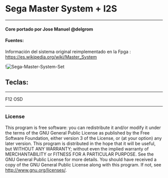 # Sega Master System + I2S
--------------------------------------------------
#### Core portado por Jose Manuel @delgrom
#### Fuentes:
Información del sistema original reimplementado en la Fpga : https://es.wikipedia.org/wiki/Master_System

!![Sega-Master-System-Set](https://user-images.githubusercontent.com/31018768/97803991-37410680-1c4d-11eb-8d99-7a36a5034698.jpg)

## Teclas:
--------------------------------------------------
F12 OSD

---------------------------------------------------
### License


This program is free software: you can redistribute it and/or modify it under the terms of the GNU General Public License as published by the Free Software Foundation, either version 3 of the License, or (at your option) any later version.
This program is distributed in the hope that it will be useful, but WITHOUT ANY WARRANTY; without even the implied warranty of MERCHANTABILITY or FITNESS FOR A PARTICULAR PURPOSE. See the GNU General Public License for more details.
You should have received a copy of the GNU General Public License along with this program. If not, see http://www.gnu.org/licenses/.
